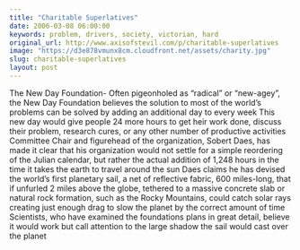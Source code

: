 ```yaml
---
title: "Charitable Superlatives"
date: 2006-03-08 06:00:00
keywords: problem, drivers, society, victorian, hard
original_url: http://www.axisofstevil.com/p/charitable-superlatives
image: "https://d3e878vmunx8cm.cloudfront.net/assets/charity.jpg"
slug: charitable-superlatives
layout: post
---
```


The New Day Foundation- Often pigeonholed as “radical” or “new-agey”, the New Day Foundation believes the solution to most of the world’s problems can be solved by adding an additional day to every week This new day would give people 24 more hours to get heir work done, discuss their problem, research cures, or any other number of productive activities Committee Chair and figurehead of the organization, Sobert Daes, has made it clear that his organization would not settle for a simple reordering of the Julian calendar, but rather the actual addition of 1,248 hours in the time it takes the earth to travel around the sun Daes claims he has devised the world’s first planetary sail, a net of reflective fabric, 600 miles-long, that if unfurled 2 miles above the globe, tethered to a massive concrete slab or natural rock formation, such as the Rocky Mountains, could catch solar rays creating just enough drag to slow the planet by the correct amount of time Scientists, who have examined the foundations plans in great detail, believe it would work but call attention to the large shadow the sail would cast over the planet

